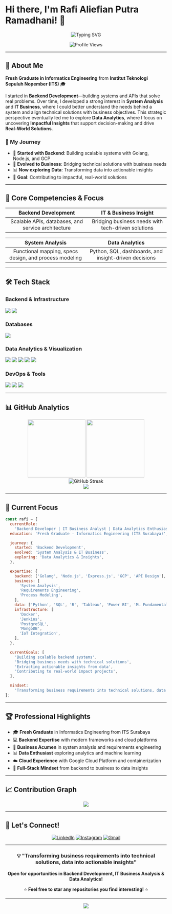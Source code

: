 # Hi there, I'm Rafi Aliefian Putra Ramadhani! 👋

<div align="center">
  <img src="https://readme-typing-svg.herokuapp.com?font=Fira+Code&size=22&duration=3000&pause=1000&color=36BCF7&center=true&vCenter=true&width=600&lines=Backend+Developer;IT+Business+Analyst;Data-Driven+Insights+Enthusiast;Fresh+Graduate+from+ITS;Always+Learning!" alt="Typing SVG" />
</div>

<p align="center">
  <img src="https://komarev.com/ghpvc/?username=rafifiaan&color=36BCF7&style=flat-square&label=Profile+Views" alt="Profile Views" />
</p>

---

## 🚀 About Me

**Fresh Graduate in Informatics Engineering** from **Institut Teknologi Sepuluh Nopember (ITS)** 🎓

I started in **Backend Development**—building systems and APIs that solve real problems. Over time, I developed a strong interest in **System Analysis** and **IT Business**, where I could better understand the needs behind a system and align technical solutions with business objectives. This strategic perspective eventually led me to explore **Data Analytics**, where I focus on uncovering **Impactful Insights** that support decision-making and drive **Real-World Solutions**.

### 🎯 My Journey

- 🔧 **Started with Backend**: Building scalable systems with Golang, Node.js, and GCP
- 🏢 **Evolved to Business**: Bridging technical solutions with business needs
- 📊 **Now exploring Data**: Transforming data into actionable insights
- 🎯 **Goal**: Contributing to impactful, real-world solutions

---

## 💼 Core Competencies & Focus

<div align="center">

|              **Backend Development**               |             **IT & Business Insight**              |
| :------------------------------------------------: | :------------------------------------------------: |
| Scalable APIs, databases, and service architecture | Bridging business needs with tech-driven solutions |

|                  **System Analysis**                   |                  **Data Analytics**                   |
| :----------------------------------------------------: | :---------------------------------------------------: |
| Functional mapping, specs design, and process modeling | Python, SQL, dashboards, and insight-driven decisions |

</div>

---

## 🛠️ Tech Stack

### **Backend & Infrastructure**

<p align="left">
  <img src="https://skillicons.dev/icons?i=go,js,nodejs,express,gcp" />
  <img src="https://img.shields.io/badge/IoT_Integration-FF6B6B?style=for-the-badge&logo=internetofthings&logoColor=white" />
</p>

### **Databases**

<p align="left">
  <img src="https://skillicons.dev/icons?i=mysql,postgresql,mongodb" />
</p>

### **Data Analytics & Visualization**

<p align="left">
  <img src="https://skillicons.dev/icons?i=python,r" />
  <img src="https://img.shields.io/badge/Power_BI-F2C811?style=for-the-badge&logo=powerbi&logoColor=black" />
  <img src="https://img.shields.io/badge/Tableau-E97627?style=for-the-badge&logo=tableau&logoColor=white" />
  <img src="https://img.shields.io/badge/Excel-217346?style=for-the-badge&logo=microsoft-excel&logoColor=white" />
  <img src="https://img.shields.io/badge/Machine_Learning-FF6F00?style=for-the-badge&logo=tensorflow&logoColor=white" />
</p>

### **DevOps & Tools**

<p align="left">
  <img src="https://skillicons.dev/icons?i=docker,jenkins,git,linux" />
  <img src="https://img.shields.io/badge/Postman-FF6C37?style=for-the-badge&logo=postman&logoColor=white" />
  <img src="https://img.shields.io/badge/DBeaver-2B2B2B?style=for-the-badge&logo=dbeaver&logoColor=white" />
</p>

---

## 📊 GitHub Analytics

<div align="center">
  <img height="180em" src="https://github-readme-stats.vercel.app/api?username=rafifiaan&show_icons=true&theme=tokyonight&include_all_commits=true&count_private=true"/>
  <img height="180em" src="https://github-readme-stats.vercel.app/api/top-langs/?username=rafifiaan&layout=compact&langs_count=7&theme=tokyonight"/>
</div>

<div align="center">
  <img src="https://github-readme-streak-stats.herokuapp.com/?user=rafifiaan&theme=tokyonight" alt="GitHub Streak" />
</div>

<div align="center">
  <img src="https://github-profile-summary-cards.vercel.app/api/cards/profile-details?username=rafifiaan&theme=tokyonight" />
</div>

---

## 🎯 Current Focus

```javascript
const rafi = {
  currentRole:
    'Backend Developer | IT Business Analyst | Data Analytics Enthusiast',
  education: 'Fresh Graduate - Informatics Engineering (ITS Surabaya)',

  journey: {
    started: 'Backend Development',
    evolved: 'System Analysis & IT Business',
    exploring: 'Data Analytics & Insights',
  },

  expertise: {
    backend: ['Golang', 'Node.js', 'Express.js', 'GCP', 'API Design'],
    business: [
      'System Analysis',
      'Requirements Engineering',
      'Process Modeling',
    ],
    data: ['Python', 'SQL', 'R', 'Tableau', 'Power BI', 'ML Fundamentals'],
    infrastructure: [
      'Docker',
      'Jenkins',
      'PostgreSQL',
      'MongoDB',
      'IoT Integration',
    ],
  },

  currentGoals: [
    'Building scalable backend systems',
    'Bridging business needs with technical solutions',
    'Extracting actionable insights from data',
    'Contributing to real-world impact projects',
  ],

  mindset:
    'Transforming business requirements into technical solutions, data into actionable insights',
};
```

---

## 🏆 Professional Highlights

- 🎓 **Fresh Graduate** in Informatics Engineering from ITS Surabaya
- 💻 **Backend Expertise** with modern frameworks and cloud platforms
- 🏢 **Business Acumen** in system analysis and requirements engineering
- 📊 **Data Enthusiast** exploring analytics and machine learning
- ☁️ **Cloud Experience** with Google Cloud Platform and containerization
- 🔄 **Full-Stack Mindset** from backend to business to data insights

---

## 📈 Contribution Graph

<div align="center">
  <img src="https://github-readme-activity-graph.vercel.app/graph?username=rafifiaan&theme=tokyo-night&hide_border=true" />
</div>

---

## 🤝 Let's Connect!

<div align="center">
  
[![LinkedIn](https://img.shields.io/badge/LinkedIn-0077B5?style=for-the-badge&logo=linkedin&logoColor=white)](https://www.linkedin.com/in/rafifiaanpr/)
[![Instagram](https://img.shields.io/badge/Instagram-E4405F?style=for-the-badge&logo=instagram&logoColor=white)](https://www.instagram.com/rafifiaan/)
[![Gmail](https://img.shields.io/badge/Gmail-D14836?style=for-the-badge&logo=gmail&logoColor=white)](mailto:rafialiefian03@gmail.com)

</div>

---

<div align="center">
  
### 💡 "Transforming business requirements into technical solutions, data into actionable insights"

**Open for opportunities in Backend Development, IT Business Analysis & Data Analytics!**

⭐ **Feel free to star any repositories you find interesting!** ⭐

</div>

---

<div align="center">
  <img src="https://quotes-github-readme.vercel.app/api?type=horizontal&theme=tokyonight" />
</div>
